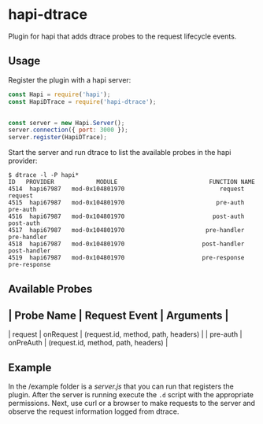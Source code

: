 # hapi-dtrace
Plugin for hapi that adds dtrace probes to the request lifecycle events.

## Usage

Register the plugin with a hapi server:

```js
const Hapi = require('hapi');
const HapiDTrace = require('hapi-dtrace');


const server = new Hapi.Server();
server.connection({ port: 3000 });
server.register(HapiDTrace);
```

Start the server and run dtrace to list the available probes in the hapi provider:

```
$ dtrace -l -P hapi*
ID   PROVIDER            MODULE                          FUNCTION NAME
4514  hapi67987   mod-0x104801970                           request request
4515  hapi67987   mod-0x104801970                          pre-auth pre-auth
4516  hapi67987   mod-0x104801970                         post-auth post-auth
4517  hapi67987   mod-0x104801970                       pre-handler pre-handler
4518  hapi67987   mod-0x104801970                      post-handler post-handler
4519  hapi67987   mod-0x104801970                      pre-response pre-response
```

## Available Probes

| Probe Name | Request Event | Arguments |
--------------------------------------------
| request | onRequest | (request.id, method, path, headers) |
| pre-auth | onPreAuth | (request.id, method, path, headers) |


## Example

In the /example folder is a _server.js_ that you can run that registers the plugin. After the server is running execute the `.d` script with the appropriate permissions. Next, use curl or a browser to make requests to the server and observe the request information logged from dtrace.
